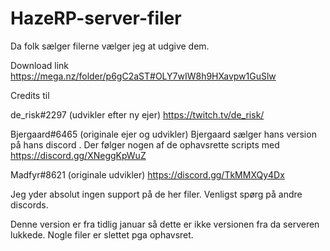 # HazeRP-server-filer
Da folk sælger filerne vælger jeg at udgive dem.


Download link https://mega.nz/folder/p6gC2aST#OLY7wIW8h9HXavpw1GuSlw


Credits til 

de_risk#2297 (udvikler efter ny ejer) https://twitch.tv/de_risk/

Bjergaard#6465 (originale ejer og udvikler) Bjergaard sælger hans version på hans discord . Der følger nogen af de ophavsrette scripts med https://discord.gg/XNeggKpWuZ

Madfyr#8621 (originale udvikler) https://discord.gg/TkMMXQy4Dx


Jeg yder absolut ingen support på de her filer. Venligst spørg på andre discords.


Denne version er fra tidlig januar så dette er ikke versionen fra da serveren lukkede. Nogle filer er slettet pga ophavsret.
